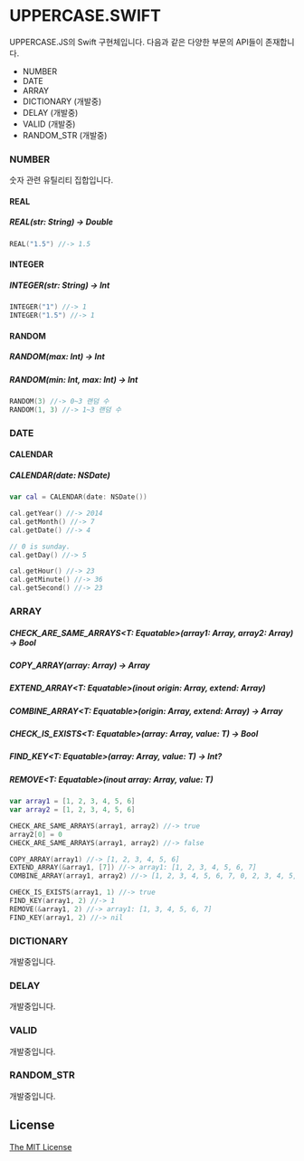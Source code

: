 # UPPERCASE.SWIFT

UPPERCASE.JS의 Swift 구현체입니다.
다음과 같은 다양한 부문의 API들이 존재합니다.

- NUMBER
- DATE
- ARRAY
- DICTIONARY (개발중)
- DELAY (개발중)
- VALID (개발중)
- RANDOM_STR (개발중)

### NUMBER
숫자 관련 유틸리티 집합입니다.

#### REAL
##### REAL(str: String) -> Double
```` swift
REAL("1.5") //-> 1.5
````

#### INTEGER
##### INTEGER(str: String) -> Int
```` swift
INTEGER("1") //-> 1
INTEGER("1.5") //-> 1
````

#### RANDOM
##### RANDOM(max: Int) -> Int
##### RANDOM(min: Int, max: Int) -> Int
```` swift
RANDOM(3) //-> 0~3 랜덤 수
RANDOM(1, 3) //-> 1~3 랜덤 수
````

### DATE
#### CALENDAR
##### CALENDAR(date: NSDate)
```` swift
var cal = CALENDAR(date: NSDate())

cal.getYear() //-> 2014
cal.getMonth() //-> 7
cal.getDate() //-> 4

// 0 is sunday.
cal.getDay() //-> 5

cal.getHour() //-> 23
cal.getMinute() //-> 36
cal.getSecond() //-> 23
````

### ARRAY
##### CHECK_ARE_SAME_ARRAYS<T: Equatable>(array1: Array<T>, array2: Array<T>) -> Bool
##### COPY_ARRAY<T>(array: Array<T>) -> Array<T>
##### EXTEND_ARRAY<T: Equatable>(inout origin: Array<T>, extend: Array<T>)
##### COMBINE_ARRAY<T: Equatable>(origin: Array<T>, extend: Array<T>) -> Array<T>
##### CHECK_IS_EXISTS<T: Equatable>(array: Array<T>, value: T) -> Bool
##### FIND_KEY<T: Equatable>(array: Array<T>, value: T) -> Int?
##### REMOVE<T: Equatable>(inout array: Array<T>, value: T)
```` swift
var array1 = [1, 2, 3, 4, 5, 6]
var array2 = [1, 2, 3, 4, 5, 6]

CHECK_ARE_SAME_ARRAYS(array1, array2) //-> true
array2[0] = 0
CHECK_ARE_SAME_ARRAYS(array1, array2) //-> false

COPY_ARRAY(array1) //-> [1, 2, 3, 4, 5, 6]
EXTEND_ARRAY(&array1, [7]) //-> array1: [1, 2, 3, 4, 5, 6, 7]
COMBINE_ARRAY(array1, array2) //-> [1, 2, 3, 4, 5, 6, 7, 0, 2, 3, 4, 5, 6]

CHECK_IS_EXISTS(array1, 1) //-> true
FIND_KEY(array1, 2) //-> 1
REMOVE(&array1, 2) //-> array1: [1, 3, 4, 5, 6, 7]
FIND_KEY(array1, 2) //-> nil
````

### DICTIONARY
개발중입니다.

### DELAY
개발중입니다.

### VALID
개발중입니다.

### RANDOM_STR
개발중입니다.

## License
[The MIT License](http://opensource.org/licenses/MIT)